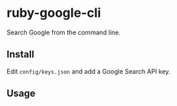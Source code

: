 # ruby-google-cli
Search Google from the command line.

## Install
Edit `config/keys.json` and add a Google Search API key.

## Usage
